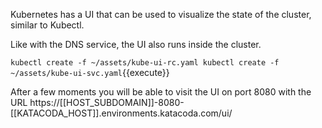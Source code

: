 Kubernetes has a UI that can be used to visualize the state of the cluster, similar to Kubectl.

Like with the DNS service, the UI also runs inside the cluster.

`
kubectl create -f ~/assets/kube-ui-rc.yaml
kubectl create -f ~/assets/kube-ui-svc.yaml
`{{execute}}

After a few moments you will be able to visit the UI on port 8080 with the URL https://[[HOST_SUBDOMAIN]]-8080-[[KATACODA_HOST]].environments.katacoda.com/ui/
